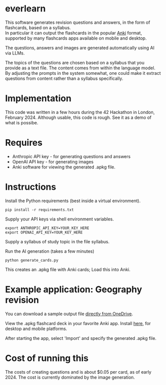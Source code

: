 # everlearn

This software generates revision questions and answers, in the form of
flashcards, based on a syllabus.  
In particular it can output the flashcards in the popular
[Anki](https://apps.ankiweb.net/) format, supported by many
flashcards apps available on mobile and desktop.

The questions, answers and images are generated automatically using AI
via LLMs.

The topics of the questions are chosen based on a syllabus that you
provide as a text file.
The content comes from within the language model.  By adjusting the
prompts in the system somewhat, one could make it extract questions from
content rather than a syllabus specifically. 

# Implementation
This code was written in a few hours during the 42 Hackathon in
London, February 2024.  Although usable, this code is rough. See it as
a demo of what is possibe.

# Requires
* Anthropic API key - for generating questions and answers
* OpenAI API key - for generating images
* Anki software for viewing the generated .apkg file.

# Instructions
Install the Python requirements (best inside a virtual environment).

```pip install -r requirements.txt```

Supply your API keys via shell environment variables.

```
export ANTHROPIC_API_KEY=YOUR_KEY_HERE
export OPENAI_API_KEY=YOUR_KEY_HERE
```

Supply a syllabus of study topic in the file syllabus.

Run the AI generation (takes a few minutes)

```python generate_cards.py```

This creates an .apkg file with Anki cards;
Load this into Anki.

# Example application: Geography revision
You can download a sample output file [directly from OneDrive](https://codemaestroai-my.sharepoint.com/:u:/g/personal/szummer_igent_ai/EZaNImB_PFBFrYS7CV_R7LUBtjiuRKrCcxtUISSbudKKug?e=YYEW2N).

View the .apkg flashcard deck in your favorite Anki app.  Install [here](https://apps.ankiweb.net/), for desktop and mobile platforms.

After starting the app, select 'Import' and specify the generated .apkg file.

# Cost of running this
The costs of creating questions and  is about $0.05 per card, as of early 2024.  The cost is currently dominated by the image generation.

